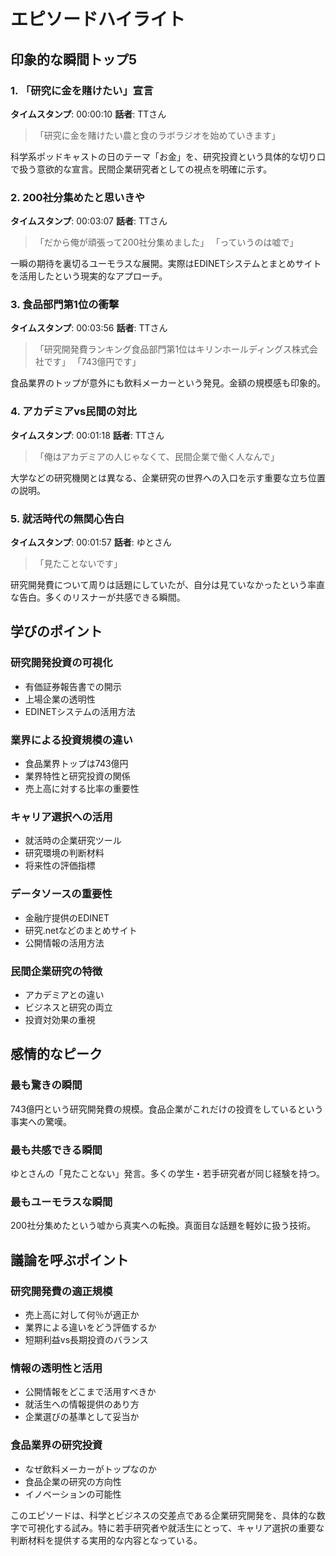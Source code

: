 # エピソードハイライト

## 印象的な瞬間トップ5

### 1. 「研究に金を賭けたい」宣言
**タイムスタンプ**: 00:00:10
**話者**: TTさん

> 「研究に金を賭けたい農と食のラボラジオを始めていきます」

科学系ポッドキャストの日のテーマ「お金」を、研究投資という具体的な切り口で扱う意欲的な宣言。民間企業研究者としての視点を明確に示す。

### 2. 200社分集めたと思いきや
**タイムスタンプ**: 00:03:07
**話者**: TTさん

> 「だから俺が頑張って200社分集めました」
> 「っていうのは嘘で」

一瞬の期待を裏切るユーモラスな展開。実際はEDINETシステムとまとめサイトを活用したという現実的なアプローチ。

### 3. 食品部門第1位の衝撃
**タイムスタンプ**: 00:03:56
**話者**: TTさん

> 「研究開発費ランキング食品部門第1位はキリンホールディングス株式会社です」
> 「743億円です」

食品業界のトップが意外にも飲料メーカーという発見。金額の規模感も印象的。

### 4. アカデミアvs民間の対比
**タイムスタンプ**: 00:01:18
**話者**: TTさん

> 「俺はアカデミアの人じゃなくて、民間企業で働く人なんで」

大学などの研究機関とは異なる、企業研究の世界への入口を示す重要な立ち位置の説明。

### 5. 就活時代の無関心告白
**タイムスタンプ**: 00:01:57
**話者**: ゆとさん

> 「見たことないです」

研究開発費について周りは話題にしていたが、自分は見ていなかったという率直な告白。多くのリスナーが共感できる瞬間。

## 学びのポイント

### 研究開発投資の可視化
- 有価証券報告書での開示
- 上場企業の透明性
- EDINETシステムの活用方法

### 業界による投資規模の違い
- 食品業界トップは743億円
- 業界特性と研究投資の関係
- 売上高に対する比率の重要性

### キャリア選択への活用
- 就活時の企業研究ツール
- 研究環境の判断材料
- 将来性の評価指標

### データソースの重要性
- 金融庁提供のEDINET
- 研究.netなどのまとめサイト
- 公開情報の活用方法

### 民間企業研究の特徴
- アカデミアとの違い
- ビジネスと研究の両立
- 投資対効果の重視

## 感情的なピーク

### 最も驚きの瞬間
743億円という研究開発費の規模。食品企業がこれだけの投資をしているという事実への驚嘆。

### 最も共感できる瞬間
ゆとさんの「見たことない」発言。多くの学生・若手研究者が同じ経験を持つ。

### 最もユーモラスな瞬間
200社分集めたという嘘から真実への転換。真面目な話題を軽妙に扱う技術。

## 議論を呼ぶポイント

### 研究開発費の適正規模
- 売上高に対して何％が適正か
- 業界による違いをどう評価するか
- 短期利益vs長期投資のバランス

### 情報の透明性と活用
- 公開情報をどこまで活用すべきか
- 就活生への情報提供のあり方
- 企業選びの基準として妥当か

### 食品業界の研究投資
- なぜ飲料メーカーがトップなのか
- 食品企業の研究の方向性
- イノベーションの可能性

このエピソードは、科学とビジネスの交差点である企業研究開発を、具体的な数字で可視化する試み。特に若手研究者や就活生にとって、キャリア選択の重要な判断材料を提供する実用的な内容となっている。